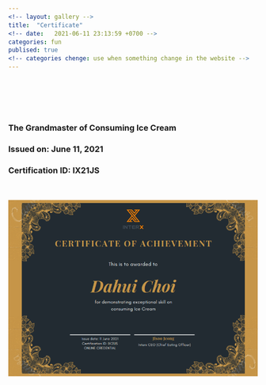 ```yaml
---
<!-- layout: gallery -->
title:  "Certificate"
<!-- date:   2021-06-11 23:13:59 +0700 -->
categories: fun
publised: true
<!-- categories chenge: use when something change in the website -->
---
```

<br/><br/>
<br/><br/>

### The Grandmaster of Consuming Ice Cream
### Issued on:  June 11, 2021
### Certification ID: IX21JS

<!-- <embed src="https://oattao.github.io/dh.pdf" width="1660" height="1192px" /> -->
<br/><br/>
<img src="images/certifications/dh.png" align="center" class="img-responsive" alt="">


<!-- ![](https://github.com/oattao/oattao.github.io/blob/master/images/certifications/dh.png) -->